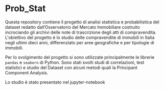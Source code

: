 # Prob_Stat

Questa repository contiene il progetto di analisi statistica e probabilistica del dataset redatto dall’Osservatorio del Mercato Immobiliare costruito incrociando gli archivi delle note di trascrizione degli atti di compravendita. L'obiettivo del progetto è lo studio delle compravendite di immobili in Italia negli ultimi dieci anni, differenziato per aree geografiche e per tipologie di immobili.

Per lo svolgimento del progetto si sono utilizzate principalmente le librerie `pandas` e `seaborn` di Python. Sono stati svolti studi di correlazioni, test statistici e studio del Dataset con alcuni metodi quali la Principant Component Analysis.

Lo studio è stato presentato nel jupyter-notebook 
